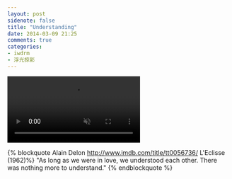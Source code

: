 ```yaml
---
layout: post
sidenote: false
title: "Understanding"
date: 2014-03-09 21:25
comments: true
categories:
- iwdrm
- 浮光掠影
---
```


<video playsInline autoplay loop muted>
    <source src="{{ site.static_base }}/downloads/video/movie_clips/understanding.mp4" type="video/mp4">
    <p>Your browser doesn't support this embedded video.</p>
</video>

{% blockquote Alain Delon  http://www.imdb.com/title/tt0056736/ L'Eclisse (1962)%}
"As long as we were in love, we understood each other. There was nothing more to understand."
{% endblockquote %}
